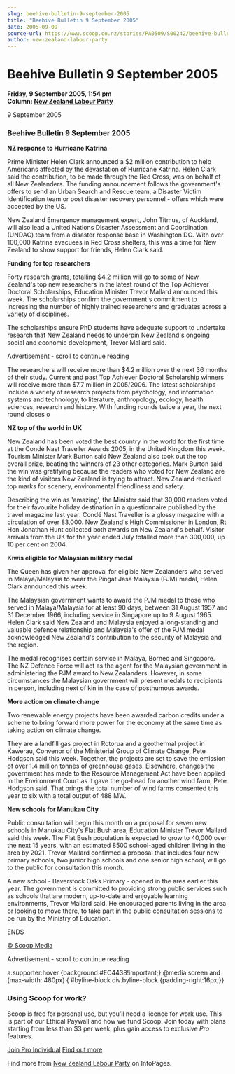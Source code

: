 ```yaml
---
slug: beehive-bulletin-9-september-2005
title: "Beehive Bulletin 9 September 2005"
date: 2005-09-09
source-url: https://www.scoop.co.nz/stories/PA0509/S00242/beehive-bulletin-9-september-2005.htm
author: new-zealand-labour-party
---
```

Beehive Bulletin 9 September 2005
=================================

**Friday, 9 September 2005, 1:54 pm**  
**Column: [New Zealand Labour Party](https://info.scoop.co.nz/New_Zealand_Labour_Party)**

9 September 2005

### **Beehive Bulletin 9 September 2005**

**NZ response to Hurricane Katrina**

Prime Minister Helen Clark announced a $2 million contribution to help Americans affected by the devastation of Hurricane Katrina. Helen Clark said the contribution, to be made through the Red Cross, was on behalf of all New Zealanders. The funding announcement follows the government's offers to send an Urban Search and Rescue team, a Disaster Victim Identification team or post disaster recovery personnel - offers which were accepted by the US.

New Zealand Emergency management expert, John Titmus, of Auckland, will also lead a United Nations Disaster Assessment and Coordination (UNDAC) team from a disaster response base in Washington DC. With over 100,000 Katrina evacuees in Red Cross shelters, this was a time for New Zealand to show support for friends, Helen Clark said.

**Funding for top researchers**

Forty research grants, totalling $4.2 million will go to some of New Zealand's top new researchers in the latest round of the Top Achiever Doctoral Scholarships, Education Minister Trevor Mallard announced this week. The scholarships confirm the government's commitment to increasing the number of highly trained researchers and graduates across a variety of disciplines.

The scholarships ensure PhD students have adequate support to undertake research that New Zealand needs to underpin New Zealand's ongoing social and economic development, Trevor Mallard said.

Advertisement - scroll to continue reading





The researchers will receive more than $4.2 million over the next 36 months of their study. Current and past Top Achiever Doctoral Scholarship winners will receive more than $7.7 million in 2005/2006. The latest scholarships include a variety of research projects from psychology, and information systems and technology, to literature, anthropology, ecology, health sciences, research and history. With funding rounds twice a year, the next round closes o

**NZ top of the world in UK**

New Zealand has been voted the best country in the world for the first time at the Condé Nast Traveller Awards 2005, in the United Kingdom this week. Tourism Minister Mark Burton said New Zealand also took out the top overall prize, beating the winners of 23 other categories. Mark Burton said the win was gratifying because the readers who voted for New Zealand are the kind of visitors New Zealand is trying to attract. New Zealand received top marks for scenery, environmental friendliness and safety.

Describing the win as 'amazing', the Minister said that 30,000 readers voted for their favourite holiday destination in a questionnaire published by the travel magazine last year. Condé Nast Traveller is a glossy magazine with a circulation of over 83,000. New Zealand's High Commissioner in London, Rt Hon Jonathan Hunt collected both awards on New Zealand's behalf. Visitor arrivals from the UK for the year ended July totalled more than 300,000, up 10 per cent on 2004.

**Kiwis eligible for Malaysian military medal**

The Queen has given her approval for eligible New Zealanders who served in Malaya/Malaysia to wear the Pingat Jasa Malaysia (PJM) medal, Helen Clark announced this week.

The Malaysian government wants to award the PJM medal to those who served in Malaya/Malaysia for at least 90 days, between 31 August 1957 and 31 December 1966, including service in Singapore up to 9 August 1965. Helen Clark said New Zealand and Malaysia enjoyed a long-standing and valuable defence relationship and Malaysia's offer of the PJM medal acknowledged New Zealand's contribution to the security of Malaysia and the region.

The medal recognises certain service in Malaya, Borneo and Singapore. The NZ Defence Force will act as the agent for the Malaysian government in administering the PJM award to New Zealanders. However, in some circumstances the Malaysian government will present medals to recipients in person, including next of kin in the case of posthumous awards.

**More action on climate change**

Two renewable energy projects have been awarded carbon credits under a scheme to bring forward more power for the economy at the same time as taking action on climate change.

They are a landfill gas project in Rotorua and a geothermal project in Kawerau, Convenor of the Ministerial Group of Climate Change, Pete Hodgson said this week. Together, the projects are set to save the emission of over 1.4 million tonnes of greenhouse gases. Elsewhere, changes the government has made to the Resource Management Act have been applied in the Environment Court as it gave the go-head for another wind farm, Pete Hodgson said. That brings the total number of wind farms consented this year to six with a total output of 488 MW.

**New schools for Manukau City**

Public consultation will begin this month on a proposal for seven new schools in Manukau City's Flat Bush area, Education Minister Trevor Mallard said this week. The Flat Bush population is expected to grow to 40,000 over the next 15 years, with an estimated 8500 school-aged children living in the area by 2021. Trevor Mallard confirmed a proposal that includes four new primary schools, two junior high schools and one senior high school, will go to the public for consultation this month.

A new school - Baverstock Oaks Primary - opened in the area earlier this year. The government is committed to providing strong public services such as schools that are modern, up-to-date and enjoyable learning environments, Trevor Mallard said. He encouraged parents living in the area or looking to move there, to take part in the public consultation sessions to be run by the Ministry of Education.

ENDS

  

[© Scoop Media](http://www.scoop.co.nz/about/terms.html)  

Advertisement - scroll to continue reading



a.supporter:hover {background:#EC4438!important;} @media screen and (max-width: 480px) { #byline-block div.byline-block {padding-right:16px;}}

### Using Scoop for work?

Scoop is free for personal use, but you’ll need a licence for work use. This is part of our Ethical Paywall and how we fund Scoop. Join today with plans starting from less than $3 per week, plus gain access to exclusive _Pro_ features.  
  
[Join Pro Individual](https://pro.scoop.co.nz/Individual/?from=ProIn24) [Find out more](https://pro.scoop.co.nz/using-scoop-for-work/?from=ProIn24)

Find more from [New Zealand Labour Party](https://info.scoop.co.nz/New_Zealand_Labour_Party) on InfoPages.